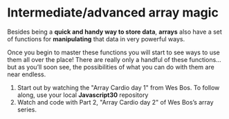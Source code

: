 # Intermediate/advanced array magic

Besides being a **quick and handy way to store data**, **arrays** also have a set of functions for **manipulating** that data in very powerful ways.

Once you begin to master these functions you will start to see ways to use them all over the place! There are really only a handful of these functions… but as you’ll soon see, the possibilities of what you can do with them are near endless.

<ol>
<li>Start out by watching the "Array Cardio day 1" from Wes Bos. To follow along, use your local <strong>Javascript30</strong> repository</li>
<li>Watch and code with Part 2, "Array Cardio day 2" of Wes Bos’s array series.</li>
</ol>
